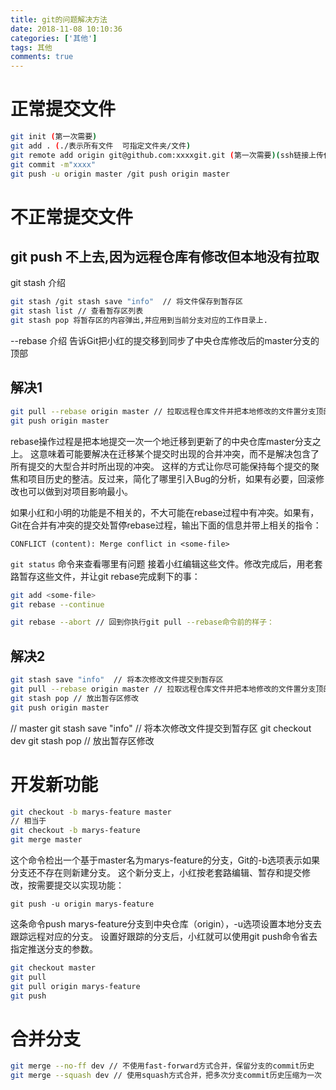 ```yaml
---
title: git的问题解决方法
date: 2018-11-08 10:10:36
categories: ['其他']
tags: 其他
comments: true
---
```

# 正常提交文件
```bash
git init (第一次需要)
git add . (./表示所有文件  可指定文件夹/文件)
git remote add origin git@github.com:xxxxgit.git (第一次需要)(ssh链接上传代码大小没有限制)
git commit -m"xxxx"
git push -u origin master /git push origin master
```
# 不正常提交文件
## git push 不上去,因为远程仓库有修改但本地没有拉取
git stash 介绍
```bash
git stash /git stash save "info"  // 将文件保存到暂存区
git stash list // 查看暂存区列表
git stash pop 将暂存区的内容弹出,并应用到当前分支对应的工作目录上.
```
--rebase 介绍
告诉Git把小红的提交移到同步了中央仓库修改后的master分支的顶部

## 解决1
```bash
git pull --rebase origin master // 拉取远程仓库文件并把本地修改的文件置分支顶部
git push origin master 
```
rebase操作过程是把本地提交一次一个地迁移到更新了的中央仓库master分支之上。 这意味着可能要解决在迁移某个提交时出现的合并冲突，而不是解决包含了所有提交的大型合并时所出现的冲突。 这样的方式让你尽可能保持每个提交的聚焦和项目历史的整洁。反过来，简化了哪里引入Bug的分析，如果有必要，回滚修改也可以做到对项目影响最小。

如果小红和小明的功能是不相关的，不大可能在rebase过程中有冲突。如果有，Git在合并有冲突的提交处暂停rebase过程，输出下面的信息并带上相关的指令：

`CONFLICT (content): Merge conflict in <some-file>`

`git status` 命令来查看哪里有问题
接着小红编辑这些文件。修改完成后，用老套路暂存这些文件，并让git rebase完成剩下的事：
```bash
git add <some-file> 
git rebase --continue

git rebase --abort // 回到你执行git pull --rebase命令前的样子：
``````
## 解决2
```bash
git stash save "info"  // 将本次修改文件提交到暂存区
git pull --rebase origin master // 拉取远程仓库文件并把本地修改的文件置分支顶部
git stash pop // 放出暂存区修改
git push origin master
```
// master
git stash save "info"  // 将本次修改文件提交到暂存区
git checkout dev
git stash pop // 放出暂存区修改
# 开发新功能
```bash
git checkout -b marys-feature master
// 相当于
git checkout -b marys-feature
git merge master
```
这个命令检出一个基于master名为marys-feature的分支，Git的-b选项表示如果分支还不存在则新建分支。 这个新分支上，小红按老套路编辑、暂存和提交修改，按需要提交以实现功能：

`git push -u origin marys-feature`

这条命令push marys-feature分支到中央仓库（origin），-u选项设置本地分支去跟踪远程对应的分支。 设置好跟踪的分支后，小红就可以使用git push命令省去指定推送分支的参数。

```bash
git checkout master
git pull
git pull origin marys-feature
git push
```
# 合并分支
```bash
git merge --no-ff dev // 不使用fast-forward方式合并，保留分支的commit历史
git merge --squash dev // 使用squash方式合并，把多次分支commit历史压缩为一次 之后要提交一次
```
